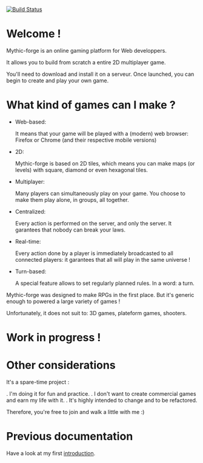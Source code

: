 [![Build Status](https://travis-ci.org/feugy/mythic-forge.png)](https://travis-ci.org/feugy/mythic-forge)

# Welcome !

Mythic-forge is an online gaming platform for Web developpers.

It allows you to build from scratch a entire 2D multiplayer game.

You'll need to download and install it on a serveur. Once launched, you can begin to create and play your own game.


# What kind of games can I make ?

- Web-based:

  It means that your game will be played with a (modern) web browser: Firefox or Chrome (and their respective mobile versions)

- 2D:

  Mythic-forge is based on 2D tiles, which means you can make maps (or levels) with square, diamond or even hexagonal tiles.
  
- Multiplayer:

  Many players can simultaneously play on your game. You choose to make them play alone, in groups, all together.

- Centralized:

  Every action is performed on the server, and only the server. It garantees that nobody can break your laws.
  
- Real-time:

  Every action done by a player is immediately broadcasted to all connected players: it garantees that all will play in the same universe !

- Turn-based:

  A special feature allows to set regularly planned rules. In a word: a turn. 
  
  
Mythic-forge was designed to make RPGs in the first place. But it's generic enough to powered a large variety of games !

Unfortunately, it does not suit to: 3D games, plateform games, shooters.
  
  
# **Work in progress !**


# Other considerations

It's a spare-time project :

. I'm doing it for fun and practice. 
. I don't want to create commercial games and earn my life with it.
. It's highly intended to change and to be refactored.

Therefore, you're free to join and walk a little with me :)


# Previous documentation

Have a look at my first [introduction](http://www.mythic-forge.com/intro.html).